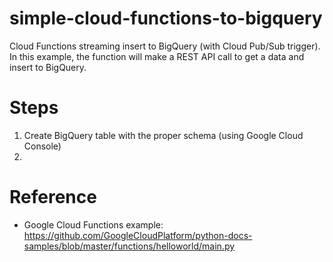 # simple-cloud-functions-to-bigquery
Cloud Functions streaming insert to BigQuery (with Cloud Pub/Sub trigger). In this example, the function will make a REST API call to get a data and insert to BigQuery.

# Steps
1. Create BigQuery table with the proper schema (using Google Cloud Console)
2. 

# Reference
- Google Cloud Functions example: https://github.com/GoogleCloudPlatform/python-docs-samples/blob/master/functions/helloworld/main.py